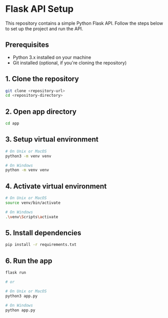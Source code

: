 # Flask API Setup

This repository contains a simple Python Flask API. Follow the steps below to set up the project and run the API.

## Prerequisites

- Python 3.x installed on your machine
- Git installed (optional, if you're cloning the repository)

## 1. Clone the repository

```bash
git clone <repository-url>
cd <repository-directory>
```

## 2. Open app directory

```bash
cd app
```

## 3. Setup virtual environment

```bash
# On Unix or MacOS
python3 -m venv venv

# On Windows
python -m venv venv
```

## 4. Activate virtual environment

```bash
# On Unix or MacOS
source venv/bin/activate

# On Windows
.\venv\Scripts\activate

```

## 5. Install dependencies

```bash
pip install -r requirements.txt
```

## 6. Run the app

```bash
flask run

# or

# On Unix or MacOS
python3 app.py

# On Windows
python app.py
```